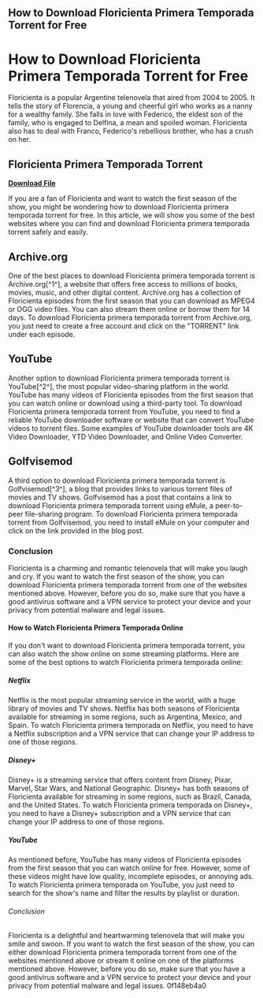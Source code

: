 ## How to Download Floricienta Primera Temporada Torrent for Free

  
# How to Download Floricienta Primera Temporada Torrent for Free
 
Floricienta is a popular Argentine telenovela that aired from 2004 to 2005. It tells the story of Florencia, a young and cheerful girl who works as a nanny for a wealthy family. She falls in love with Federico, the eldest son of the family, who is engaged to Delfina, a mean and spoiled woman. Floricienta also has to deal with Franco, Federico's rebellious brother, who has a crush on her.
 
## Floricienta Primera Temporada Torrent


[**Download File**](https://sormindpestna.blogspot.com/?download=2tL5IK)

 
If you are a fan of Floricienta and want to watch the first season of the show, you might be wondering how to download Floricienta primera temporada torrent for free. In this article, we will show you some of the best websites where you can find and download Floricienta primera temporada torrent safely and easily.
 
## Archive.org
 
One of the best places to download Floricienta primera temporada torrent is Archive.org[^1^], a website that offers free access to millions of books, movies, music, and other digital content. Archive.org has a collection of Floricienta episodes from the first season that you can download as MPEG4 or OGG video files. You can also stream them online or borrow them for 14 days. To download Floricienta primera temporada torrent from Archive.org, you just need to create a free account and click on the "TORRENT" link under each episode.
 
## YouTube
 
Another option to download Floricienta primera temporada torrent is YouTube[^2^], the most popular video-sharing platform in the world. YouTube has many videos of Floricienta episodes from the first season that you can watch online or download using a third-party tool. To download Floricienta primera temporada torrent from YouTube, you need to find a reliable YouTube downloader software or website that can convert YouTube videos to torrent files. Some examples of YouTube downloader tools are 4K Video Downloader, YTD Video Downloader, and Online Video Converter.
 
## Golfvisemod
 
A third option to download Floricienta primera temporada torrent is Golfvisemod[^3^], a blog that provides links to various torrent files of movies and TV shows. Golfvisemod has a post that contains a link to download Floricienta primera temporada torrent using eMule, a peer-to-peer file-sharing program. To download Floricienta primera temporada torrent from Golfvisemod, you need to install eMule on your computer and click on the link provided in the blog post.
 
### Conclusion
 
Floricienta is a charming and romantic telenovela that will make you laugh and cry. If you want to watch the first season of the show, you can download Floricienta primera temporada torrent from one of the websites mentioned above. However, before you do so, make sure that you have a good antivirus software and a VPN service to protect your device and your privacy from potential malware and legal issues.
  
#### How to Watch Floricienta Primera Temporada Online
 
If you don't want to download Floricienta primera temporada torrent, you can also watch the show online on some streaming platforms. Here are some of the best options to watch Floricienta primera temporada online:
 
##### Netflix
 
Netflix is the most popular streaming service in the world, with a huge library of movies and TV shows. Netflix has both seasons of Floricienta available for streaming in some regions, such as Argentina, Mexico, and Spain. To watch Floricienta primera temporada on Netflix, you need to have a Netflix subscription and a VPN service that can change your IP address to one of those regions.
 
##### Disney+
 
Disney+ is a streaming service that offers content from Disney, Pixar, Marvel, Star Wars, and National Geographic. Disney+ has both seasons of Floricienta available for streaming in some regions, such as Brazil, Canada, and the United States. To watch Floricienta primera temporada on Disney+, you need to have a Disney+ subscription and a VPN service that can change your IP address to one of those regions.
 
##### YouTube
 
As mentioned before, YouTube has many videos of Floricienta episodes from the first season that you can watch online for free. However, some of these videos might have low quality, incomplete episodes, or annoying ads. To watch Floricienta primera temporada on YouTube, you just need to search for the show's name and filter the results by playlist or duration.
 
###### Conclusion
 
Floricienta is a delightful and heartwarming telenovela that will make you smile and swoon. If you want to watch the first season of the show, you can either download Floricienta primera temporada torrent from one of the websites mentioned above or stream it online on one of the platforms mentioned above. However, before you do so, make sure that you have a good antivirus software and a VPN service to protect your device and your privacy from potential malware and legal issues.
 0f148eb4a0
